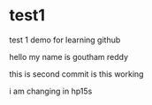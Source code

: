 # test1
test 1 demo for learning github

hello my name is goutham reddy

this is second commit is this working

i am changing in hp15s